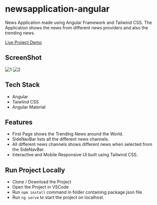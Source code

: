 # newsapplication-angular
News Application made using Angular Framework and Tailwind CSS. The Application shows the news from different news providers and also the trending news.

[Live Project Demo](https://newsapplication-angular.vercel.app/)

## ScreenShot
![1](https://user-images.githubusercontent.com/100838996/224794017-880f60cf-e94e-49e5-b23d-ef41504ad472.png)
![2](https://user-images.githubusercontent.com/100838996/224794034-d1d9bceb-eef3-445d-aca1-c31c0510ad23.png)


## Tech Stack 
- Angular 
- Taiwlind CSS 
- Angular Material 

## Features 
- First Page shows the Trending News around the World.
- SideNavBar lists all the different news channels.
- All different news channels shows different news when selected from the SideNavBar. 
- Interactive and Mobile Responsive UI built using Tailwind CSS.

## Run Project Locally 

- Clone / Download the Project 
- Open the Project in VSCode 
- Run `npm install` command in folder containing package.json file 
- Run `ng serve` to start the project on localhost.

